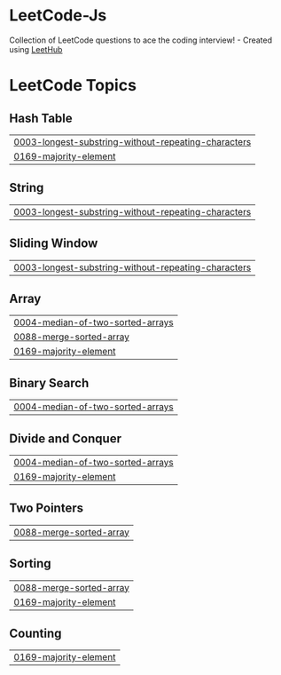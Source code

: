 # LeetCode-Js
Collection of LeetCode questions to ace the coding interview! - Created using [LeetHub](https://github.com/QasimWani/LeetHub)

<!---LeetCode Topics Start-->
# LeetCode Topics
## Hash Table
|  |
| ------- |
| [0003-longest-substring-without-repeating-characters](https://github.com/Enr1coFreitas/LeetCode-Js/tree/master/0003-longest-substring-without-repeating-characters) |
| [0169-majority-element](https://github.com/Enr1coFreitas/LeetCode-Js/tree/master/0169-majority-element) |
## String
|  |
| ------- |
| [0003-longest-substring-without-repeating-characters](https://github.com/Enr1coFreitas/LeetCode-Js/tree/master/0003-longest-substring-without-repeating-characters) |
## Sliding Window
|  |
| ------- |
| [0003-longest-substring-without-repeating-characters](https://github.com/Enr1coFreitas/LeetCode-Js/tree/master/0003-longest-substring-without-repeating-characters) |
## Array
|  |
| ------- |
| [0004-median-of-two-sorted-arrays](https://github.com/Enr1coFreitas/LeetCode-Js/tree/master/0004-median-of-two-sorted-arrays) |
| [0088-merge-sorted-array](https://github.com/Enr1coFreitas/LeetCode-Js/tree/master/0088-merge-sorted-array) |
| [0169-majority-element](https://github.com/Enr1coFreitas/LeetCode-Js/tree/master/0169-majority-element) |
## Binary Search
|  |
| ------- |
| [0004-median-of-two-sorted-arrays](https://github.com/Enr1coFreitas/LeetCode-Js/tree/master/0004-median-of-two-sorted-arrays) |
## Divide and Conquer
|  |
| ------- |
| [0004-median-of-two-sorted-arrays](https://github.com/Enr1coFreitas/LeetCode-Js/tree/master/0004-median-of-two-sorted-arrays) |
| [0169-majority-element](https://github.com/Enr1coFreitas/LeetCode-Js/tree/master/0169-majority-element) |
## Two Pointers
|  |
| ------- |
| [0088-merge-sorted-array](https://github.com/Enr1coFreitas/LeetCode-Js/tree/master/0088-merge-sorted-array) |
## Sorting
|  |
| ------- |
| [0088-merge-sorted-array](https://github.com/Enr1coFreitas/LeetCode-Js/tree/master/0088-merge-sorted-array) |
| [0169-majority-element](https://github.com/Enr1coFreitas/LeetCode-Js/tree/master/0169-majority-element) |
## Counting
|  |
| ------- |
| [0169-majority-element](https://github.com/Enr1coFreitas/LeetCode-Js/tree/master/0169-majority-element) |
<!---LeetCode Topics End-->